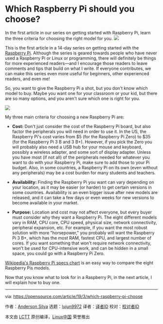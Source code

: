 [#]: collector: (lujun9972)
[#]: translator: (qhwdw)
[#]: reviewer: ( )
[#]: publisher: ( )
[#]: url: ( )
[#]: subject: (Which Raspberry Pi should you choose?)
[#]: via: (https://opensource.com/article/19/3/which-raspberry-pi-choose)
[#]: author: (Anderson Silva https://opensource.com/users/ansilva)

Which Raspberry Pi should you choose?
======
In the first article in our series on getting started with Raspberry Pi, learn the three criteria for choosing the right model for you.
![](https://opensource.com/sites/default/files/styles/image-full-size/public/lead-images/raspberrypi_board_vector_red.png?itok=yaqYjYqI)

This is the first article in a 14-day series on getting started with the [Raspberry Pi][1]. Although the series is geared towards people who have never used a Raspberry Pi or Linux or programming, there will definitely be things for more experienced readers—and I encourage those readers to leave comments and tips that build on what I write. If everyone contributes, we can make this series even more useful for beginners, other experienced readers, and even me!

So, you want to give the Raspberry Pi a shot, but you don't know which model to buy. Maybe you want one for your classroom or your kid, but there are so many options, and you aren't sure which one is right for you.

![](https://opensource.com/sites/default/files/uploads/raspberrypi_1_boards.png)

My three main criteria for choosing a new Raspberry Pi are:

  * **Cost:** Don't just consider the cost of the Raspberry Pi board, but also factor the peripherals you will need in order to use it. In the US, the Raspberry Pi's cost varies from $5 (for the Raspberry Pi Zero) to $35 (for the Raspberry Pi 3 B and 3 B+). However, if you pick the Zero you will probably also need a USB hub for your mouse and keyboard, possibly a wireless adapter, and some sort of display adapter. Unless you have most (if not all) of the peripherals needed for whatever you want to do with your Raspberry Pi, make sure to add those to your Pi budget. Also, in some countries, a Raspberry Pi on its own (even without any peripherals) may be a cost burden for many students and teachers.

  * **Availability:** Finding the Raspberry Pi you want can vary depending on your location, as it may be easier (or harder) to get certain versions in some countries. Availability is an even bigger issue after new models are released, and it can take a few days or even weeks for new versions to become available in your market.

  * **Purpose:** Location and cost may not affect everyone, but every buyer must consider why they want a Raspberry Pi. The eight different models vary in RAM, CPU core, CPU speed, physical size, network connectivity, peripheral expansion, etc. For example, if you want the most robust solution with more "horsepower," you probably will want the Raspberry Pi 3 B+, which has the most RAM, fastest CPU, and largest number of cores. If you want something that won't require network connectivity, won't be used for CPU-intensive work, and can be hidden in a small space, you could go with a Raspberry Pi Zero.


[Wikipedia's Raspberry Pi specs chart][2] is an easy way to compare the eight Raspberry Pis models.

Now that you know what to look for in a Raspberry Pi, in the next article, I will explain how to buy one.

--------------------------------------------------------------------------------

via: https://opensource.com/article/19/3/which-raspberry-pi-choose

作者：[Anderson Silva][a]
选题：[lujun9972][b]
译者：[译者ID](https://github.com/译者ID)
校对：[校对者ID](https://github.com/校对者ID)

本文由 [LCTT](https://github.com/LCTT/TranslateProject) 原创编译，[Linux中国](https://linux.cn/) 荣誉推出

[a]: https://opensource.com/users/ansilva
[b]: https://github.com/lujun9972
[1]: https://www.raspberrypi.org/
[2]: https://en.wikipedia.org/wiki/Raspberry_Pi#Specifications
